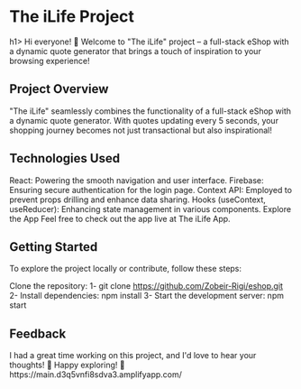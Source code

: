 <h1>The iLife Project</h1>h1>
Hi everyone! 👋 Welcome to "The iLife" project – a full-stack eShop with a dynamic quote generator that brings a touch of inspiration to your browsing experience!

<h2>Project Overview</h2>
"The iLife" seamlessly combines the functionality of a full-stack eShop with a dynamic quote generator. With quotes updating every 5 seconds, your shopping journey becomes not just transactional but also inspirational!

<h2>Technologies Used</h2>
React: Powering the smooth navigation and user interface.
Firebase: Ensuring secure authentication for the login page.
Context API: Employed to prevent props drilling and enhance data sharing.
Hooks (useContext, useReducer): Enhancing state management in various components.
Explore the App
Feel free to check out the app live at The iLife App.

<h2>Getting Started</h2>
To explore the project locally or contribute, follow these steps:

Clone the repository:
1- git clone https://github.com/Zobeir-Rigi/eshop.git
2- Install dependencies: npm install
3- Start the development server: npm start

<h2>Feedback</h2>
I had a great time working on this project, and I'd love to hear your thoughts! 🤞
Happy exploring! 🚀 https://main.d3q5vnfi8sdva3.amplifyapp.com/


